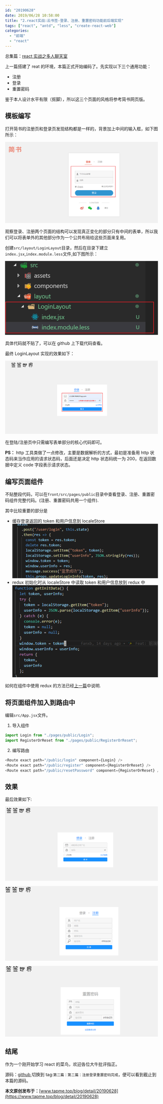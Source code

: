 ```yaml
---
id: "20190628"
date: 2019/06/28 10:58:00
title: "2.react实战:云书签-登录、注册、重置密码功能前后端实现"
tags: ["react", "antd", "less", "create-react-web"]
categories:
  - "前端"
  - "react"
---
```


总集篇：[react 实战之多人聊天室](https://www.tapme.top/blog/detail/20190625)

上一篇搭建了 reat 的环境，本篇正式开始编码了。先实现以下三个通用功能：

- 注册
- 登录
- 重置密码

鉴于本人设计水平有限（抠脚），所以这三个页面的风格将参考简书网页版。

## 模板编写

打开简书的注册页和登录页发现结构都是一样的，背景加上中间的输入框，如下图所示：

![简书登录页](https://raw.githubusercontent.com/FleyX/files/master/blogImg/20190629172621.png)

观察登录、注册两个页面的结构可以发现真正变化的部分只有中间的表单，所以我们可以将表单外的其他部分作为一个公共布局给这些页面来复用。

<!-- more -->

创建`src/layout/LoginLayout`目录，然后在目录下建立`index.jsx`,`index.module.less`文件,如下图所示：

![创建登录模板](https://raw.githubusercontent.com/FleyX/files/master/blogImg/20190628192835.png)

具体代码就不贴了，可以在 github 上下载代码查看。

最终 LoginLayout 实现的效果如下：

![布局效果](https://raw.githubusercontent.com/FleyX/files/master/blogImg/20190710174459.png)

在登陆/注册页中只需编写表单部分的核心代码即可。

**PS：** http 工具类做了一点修改，主要是数据解析的方式，最初是准备用 http 状态码来当作应用的请求状态码，后面还是决定 http 状态码统一为 200，在返回数据中定义 code 字段表示请求状态。

## 编写页面组件

不贴整段代码，可以在`front/src/pages/public`目录中查看登录、注册、重置密码组件完整代码。(注册、重置密码共用一个组件).

其中比较重要的部分是

- 缓存登录返回的 token 和用户信息到 localeStore
  ![](https://raw.githubusercontent.com/FleyX/files/master/blogImg/20190711141537.png)
- redux 初始化时从 localeStore 中读取 token 和用户信息放到 redux 中
  ![](https://raw.githubusercontent.com/FleyX/files/master/blogImg/20190711143131.png)

如何在组件中使用 redux 的方法已经[上一篇](https://www.tapme.top/blog/detail/20190626)中说明.

## 将页面组件加入到路由中

编辑`src/App.jsx`文件。

1. 导入组件

```javascript
import Login from "./pages/public/Login";
import RegisterOrReset from "./pages/public/RegisterOrReset";
```

2. 编写路由

```javascript
<Route exact path="/public/login" component={Login} />
<Route exact path="/public/register" component={RegisterOrReset} />
<Route exact path="/public/resetPassword" component={RegisterOrReset} />
```

## 效果

最后效果如下:

![登陆](https://raw.githubusercontent.com/FleyX/files/master/blogImg/20190711151331.png)

![注册](https://raw.githubusercontent.com/FleyX/files/master/blogImg/20190711151408.png)

![重置密码](https://raw.githubusercontent.com/FleyX/files/master/blogImg/20190711151443.png)

## 结尾

作为一个刚开始学习 react 的菜鸟，欢迎各位大牛批评指正。

源码：[github](https://github.com/FleyX/ChatRoom),切换到 tag:`第二篇：第二篇：注册登录重置密码完成`，便可以看到截止到本篇的源码。

**本文原创发布于：**[www.tapme.top/blog/detail/20190628](https://www.tapme.top/blog/detail/20190628)
